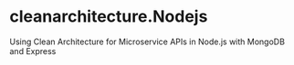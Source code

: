 # cleanarchitecture.Nodejs
Using Clean Architecture for Microservice APIs in Node.js with MongoDB and Express
